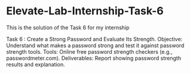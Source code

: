 # Elevate-Lab-Internship-Task-6
This is the solution of the Task 6 for my internship

Task 6 : Create a Strong Password and Evaluate Its Strength.
 Objective: Understand what makes a password strong and test it against password strength tools.
 Tools: Online free password strength checkers (e.g., passwordmeter.com).
 Deliverables:  Report showing password strength results and explanation.

